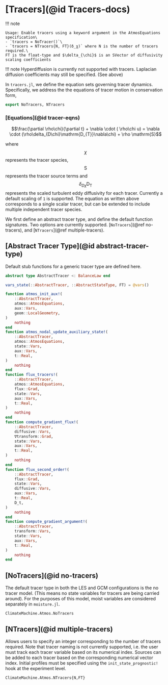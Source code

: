 # [Tracers](@id Tracers-docs)

!!! note

    Usage: Enable tracers using a keyword argument in the AtmosEquations
    specification\
    - `tracers = NoTracer()`\
    - `tracers = NTracers{N, FT}(δ_χ)` where N is the number of tracers
    required.\
    FT is the float-type and $\delta_{\chi}$ is an SVector of diffusivity
    scaling coefficients

!!! note
    Hyperdiffusion is currently not supported with tracers. Laplacian
    diffusion coefficients may still be specified. (See above)


In `tracers.jl`, we define the equation sets governing tracer
dynamics. Specifically, we address the the equations of tracer motion in
conservation form,

```julia
export NoTracers, NTracers
```

### [Equations](@id tracer-eqns)
```math
\frac{\partial \rho\chi}{\partial t} +  \nabla \cdot ( \rho\chi u) = \nabla \cdot (\rho\delta_{D\chi}\mathrm{D_{T}}\nabla\chi) + \rho \mathrm{S}
```
where  $$\chi$$ represents the tracer species, $$\mathrm{S}$$ represents
the tracer source terms and $$\delta_{D\chi} \mathrm{D_{T}}$$ represents
the scaled turbulent eddy diffusivity for each tracer.  Currently a default
scaling of `1` is supported.  The equation as written above corresponds to
a single scalar tracer, but can be extended to include multiple independent
tracer species.

We first define an abstract tracer type, and define the default function
signatures. Two options are currently supported. [`NoTracers`](@ref
no-tracers), and [`NTracers`](@ref multiple-tracers).

## [Abstract Tracer Type](@id abstract-tracer-type)

Default stub functions for a generic tracer type are defined here.

```julia
abstract type AbstractTracer <: BalanceLaw end

vars_state(::AbstractTracer, ::AbstractStateType, FT) = @vars()

function atmos_init_aux!(
    ::AbstractTracer,
    atmos::AtmosEquations,
    aux::Vars,
    geom::LocalGeometry,
)
    nothing
end
function atmos_nodal_update_auxiliary_state!(
    ::AbstractTracer,
    atmos::AtmosEquations,
    state::Vars,
    aux::Vars,
    t::Real,
)
    nothing
end
function flux_tracers!(
    ::AbstractTracer,
    atmos::AtmosEquations,
    flux::Grad,
    state::Vars,
    aux::Vars,
    t::Real,
)
    nothing
end
function compute_gradient_flux!(
    ::AbstractTracer,
    diffusive::Vars,
    ∇transform::Grad,
    state::Vars,
    aux::Vars,
    t::Real,
)
    nothing
end
function flux_second_order!(
    ::AbstractTracer,
    flux::Grad,
    state::Vars,
    diffusive::Vars,
    aux::Vars,
    t::Real,
    D_t,
)
    nothing
end
function compute_gradient_argument!(
    ::AbstractTracer,
    transform::Vars,
    state::Vars,
    aux::Vars,
    t::Real,
)
    nothing
end
```

## [NoTracers](@id no-tracers)
The default tracer type in both the LES and GCM configurations is the no
tracer model. (This means no state variables for tracers are being carried
around). For the purposes of this model, moist variables are considered
separately in `moisture.jl`.

```@docs
ClimateMachine.Atmos.NoTracers
```

## [NTracers](@id multiple-tracers)
Allows users to specify an integer corresponding to the number of
tracers required.  Note that tracer naming is not currently supported,
i.e. the user must track each tracer variable based on its numerical
index. Sources can be added to each tracer based on the corresponding
numerical vector index. Initial profiles must be specified using the
`init_state_prognostic!` hook at the experiment level.

```@docs
ClimateMachine.Atmos.NTracers{N,FT}
```
